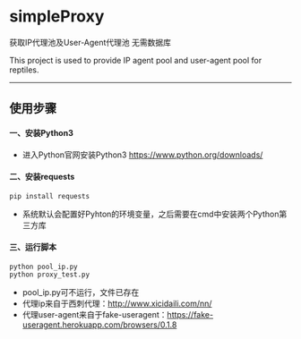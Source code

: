 # simpleProxy

获取IP代理池及User-Agent代理池 无需数据库

This project is used to provide IP agent pool and user-agent pool for reptiles.

---

## 使用步骤
#### 一、安装Python3
* 进入Python官网安装Python3 https://www.python.org/downloads/

#### 二、安装requests
    pip install requests
* 系统默认会配置好Pyhton的环境变量，之后需要在cmd中安装两个Python第三方库
    
#### 三、运行脚本
    python pool_ip.py
    python proxy_test.py
* pool_ip.py可不运行，文件已存在
* 代理ip来自于西刺代理：http://www.xicidaili.com/nn/
* 代理user-agent来自于fake-useragent：https://fake-useragent.herokuapp.com/browsers/0.1.8
